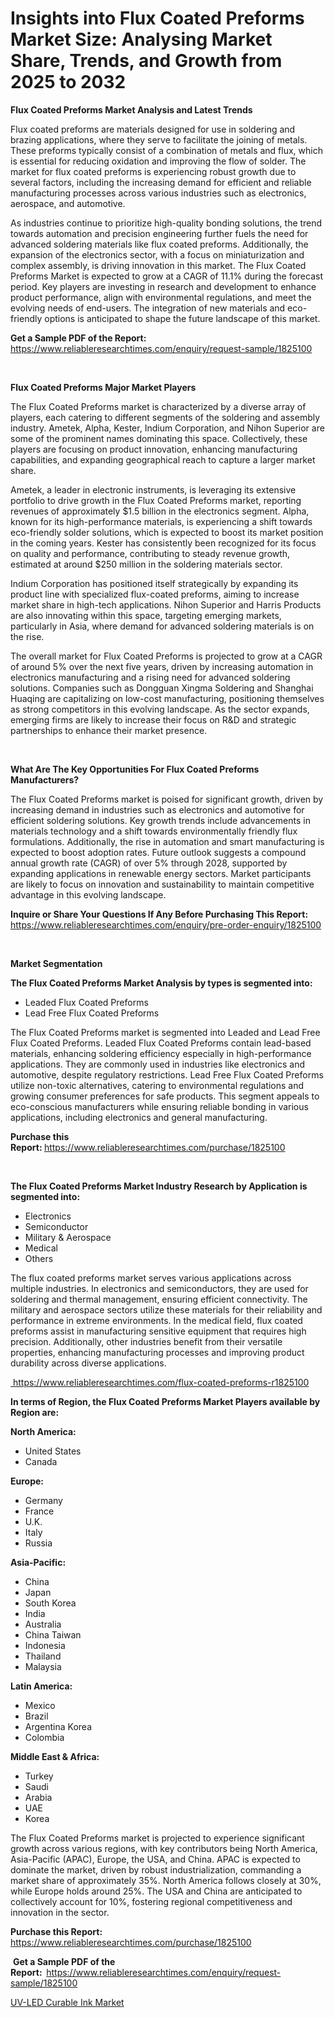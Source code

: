<p><h1>Insights into Flux Coated Preforms Market Size: Analysing Market Share, Trends, and Growth from 2025 to 2032</h1></p><p><strong>Flux Coated Preforms Market Analysis and Latest Trends</strong></p>
<p><p>Flux coated preforms are materials designed for use in soldering and brazing applications, where they serve to facilitate the joining of metals. These preforms typically consist of a combination of metals and flux, which is essential for reducing oxidation and improving the flow of solder. The market for flux coated preforms is experiencing robust growth due to several factors, including the increasing demand for efficient and reliable manufacturing processes across various industries such as electronics, aerospace, and automotive.</p><p>As industries continue to prioritize high-quality bonding solutions, the trend towards automation and precision engineering further fuels the need for advanced soldering materials like flux coated preforms. Additionally, the expansion of the electronics sector, with a focus on miniaturization and complex assembly, is driving innovation in this market. The Flux Coated Preforms Market is expected to grow at a CAGR of 11.1% during the forecast period. Key players are investing in research and development to enhance product performance, align with environmental regulations, and meet the evolving needs of end-users. The integration of new materials and eco-friendly options is anticipated to shape the future landscape of this market.</p></p>
<p><strong>Get a Sample PDF of the Report:&nbsp;</strong> <a href="https://www.reliableresearchtimes.com/enquiry/request-sample/1825100?utm_campaign=2189&utm_medium=2&utm_source=Github&utm_content=ia&utm_term=03022025&utm_id=flux-coated-preforms">https://www.reliableresearchtimes.com/enquiry/request-sample/1825100</a></p>
<p>&nbsp;</p>
<p><strong>Flux Coated Preforms Major Market Players</strong></p>
<p><p>The Flux Coated Preforms market is characterized by a diverse array of players, each catering to different segments of the soldering and assembly industry. Ametek, Alpha, Kester, Indium Corporation, and Nihon Superior are some of the prominent names dominating this space. Collectively, these players are focusing on product innovation, enhancing manufacturing capabilities, and expanding geographical reach to capture a larger market share.</p><p>Ametek, a leader in electronic instruments, is leveraging its extensive portfolio to drive growth in the Flux Coated Preforms market, reporting revenues of approximately $1.5 billion in the electronics segment. Alpha, known for its high-performance materials, is experiencing a shift towards eco-friendly solder solutions, which is expected to boost its market position in the coming years. Kester has consistently been recognized for its focus on quality and performance, contributing to steady revenue growth, estimated at around $250 million in the soldering materials sector.</p><p>Indium Corporation has positioned itself strategically by expanding its product line with specialized flux-coated preforms, aiming to increase market share in high-tech applications. Nihon Superior and Harris Products are also innovating within this space, targeting emerging markets, particularly in Asia, where demand for advanced soldering materials is on the rise.</p><p>The overall market for Flux Coated Preforms is projected to grow at a CAGR of around 5% over the next five years, driven by increasing automation in electronics manufacturing and a rising need for advanced soldering solutions. Companies such as Dongguan Xingma Soldering and Shanghai Huaqing are capitalizing on low-cost manufacturing, positioning themselves as strong competitors in this evolving landscape. As the sector expands, emerging firms are likely to increase their focus on R&D and strategic partnerships to enhance their market presence.</p></p>
<p>&nbsp;</p>
<p><strong>What Are The Key Opportunities For Flux Coated Preforms Manufacturers?</strong></p>
<p><p>The Flux Coated Preforms market is poised for significant growth, driven by increasing demand in industries such as electronics and automotive for efficient soldering solutions. Key growth trends include advancements in materials technology and a shift towards environmentally friendly flux formulations. Additionally, the rise in automation and smart manufacturing is expected to boost adoption rates. Future outlook suggests a compound annual growth rate (CAGR) of over 5% through 2028, supported by expanding applications in renewable energy sectors. Market participants are likely to focus on innovation and sustainability to maintain competitive advantage in this evolving landscape.</p></p>
<p><strong>Inquire or Share Your Questions If Any Before Purchasing This Report:</strong> <a href="https://www.reliableresearchtimes.com/enquiry/pre-order-enquiry/1825100?utm_campaign=2189&utm_medium=2&utm_source=Github&utm_content=ia&utm_term=03022025&utm_id=flux-coated-preforms">https://www.reliableresearchtimes.com/enquiry/pre-order-enquiry/1825100</a></p>
<p>&nbsp;</p>
<p><strong>Market Segmentation</strong></p>
<p><strong>The Flux Coated Preforms Market Analysis by types is segmented into:</strong></p>
<p><ul><li>Leaded Flux Coated Preforms</li><li>Lead Free Flux Coated Preforms</li></ul></p>
<p><p>The Flux Coated Preforms market is segmented into Leaded and Lead Free Flux Coated Preforms. Leaded Flux Coated Preforms contain lead-based materials, enhancing soldering efficiency especially in high-performance applications. They are commonly used in industries like electronics and automotive, despite regulatory restrictions. Lead Free Flux Coated Preforms utilize non-toxic alternatives, catering to environmental regulations and growing consumer preferences for safe products. This segment appeals to eco-conscious manufacturers while ensuring reliable bonding in various applications, including electronics and general manufacturing.</p></p>
<p><strong>Purchase this Report:&nbsp;</strong><a href="https://www.reliableresearchtimes.com/purchase/1825100?utm_campaign=2189&utm_medium=2&utm_source=Github&utm_content=ia&utm_term=03022025&utm_id=flux-coated-preforms">https://www.reliableresearchtimes.com/purchase/1825100</a></p>
<p>&nbsp;</p>
<p><strong>The Flux Coated Preforms Market Industry Research by Application is segmented into:</strong></p>
<p><ul><li>Electronics</li><li>Semiconductor</li><li>Military & Aerospace</li><li>Medical</li><li>Others</li></ul></p>
<p><p>The flux coated preforms market serves various applications across multiple industries. In electronics and semiconductors, they are used for soldering and thermal management, ensuring efficient connectivity. The military and aerospace sectors utilize these materials for their reliability and performance in extreme environments. In the medical field, flux coated preforms assist in manufacturing sensitive equipment that requires high precision. Additionally, other industries benefit from their versatile properties, enhancing manufacturing processes and improving product durability across diverse applications.</p></p>
<p><a href="https://www.reliableresearchtimes.com/flux-coated-preforms-r1825100?utm_campaign=2189&utm_medium=2&utm_source=Github&utm_content=ia&utm_term=03022025&utm_id=flux-coated-preforms">&nbsp;https://www.reliableresearchtimes.com/flux-coated-preforms-r1825100</a></p>
<p><strong>In terms of Region, the Flux Coated Preforms Market Players available by Region are:</strong></p>
<p>
    <p> <strong> North America: </strong>
        <ul>
            <li>United States</li>
            <li>Canada</li>
        </ul>
        </p> 
    <p> <strong> Europe: </strong>
        <ul>
            <li>Germany</li>
            <li>France</li>
            <li>U.K.</li>
            <li>Italy</li>
            <li>Russia</li>
        </ul>
        </p> 
    <p> <strong> Asia-Pacific: </strong>
        <ul>
            <li>China</li>
            <li>Japan</li>
            <li>South Korea</li>
            <li>India</li>
            <li>Australia</li>
            <li>China Taiwan</li>
            <li>Indonesia</li>
            <li>Thailand</li>
            <li>Malaysia</li>
        </ul>
        </p> 
    <p> <strong> Latin America: </strong>
        <ul>
            <li>Mexico</li>
            <li>Brazil</li>
            <li>Argentina Korea</li>
            <li>Colombia</li>
        </ul>
        </p> 
    <p> <strong> Middle East & Africa: </strong>
        <ul>
            <li>Turkey</li>
            <li>Saudi</li>
            <li>Arabia</li>
            <li>UAE</li>
            <li>Korea</li>
        </ul>
    </p>
    </p>
<p><p>The Flux Coated Preforms market is projected to experience significant growth across various regions, with key contributors being North America, Asia-Pacific (APAC), Europe, the USA, and China. APAC is expected to dominate the market, driven by robust industrialization, commanding a market share of approximately 35%. North America follows closely at 30%, while Europe holds around 25%. The USA and China are anticipated to collectively account for 10%, fostering regional competitiveness and innovation in the sector.</p></p>
<p><strong>Purchase this Report: </strong><a href="https://www.reliableresearchtimes.com/purchase/1825100?utm_campaign=2189&utm_medium=2&utm_source=Github&utm_content=ia&utm_term=03022025&utm_id=flux-coated-preforms">https://www.reliableresearchtimes.com/purchase/1825100</a></p>
<p>&nbsp;<strong>Get a Sample PDF of the Report:&nbsp;&nbsp;</strong><a href="https://www.reliableresearchtimes.com/enquiry/request-sample/1825100?utm_campaign=2189&utm_medium=2&utm_source=Github&utm_content=ia&utm_term=03022025&utm_id=flux-coated-preforms">https://www.reliableresearchtimes.com/enquiry/request-sample/1825100</a></p>
<p><strong></strong></p>
<p><p><a href="https://github.com/NargisHussain75/Market-Research-Report-List-1/blob/main/uv-led-curable-ink-market.md?utm_campaign=2189&utm_medium=2&utm_source=Github&utm_content=ia&utm_term=03022025&utm_id=flux-coated-preforms">UV-LED Curable Ink Market</a></p></p>